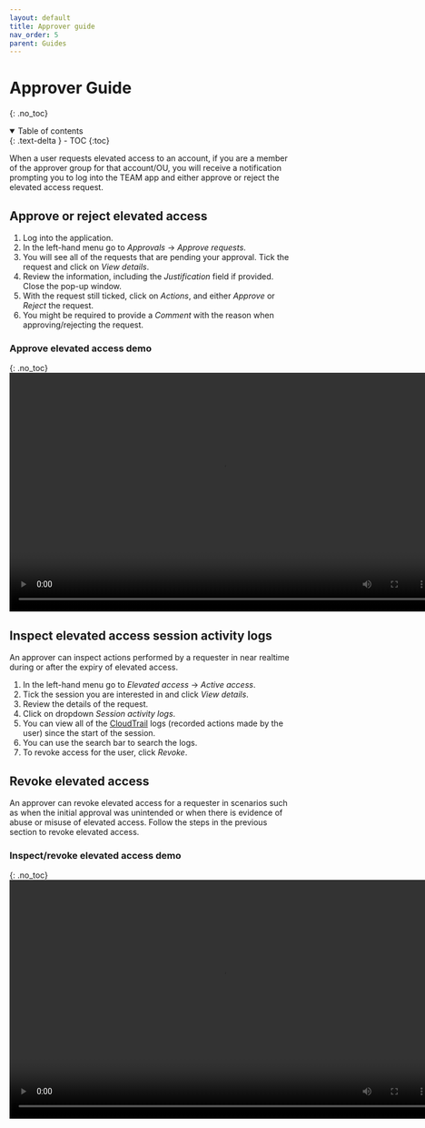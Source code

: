 ```yaml
---
layout: default
title: Approver guide
nav_order: 5
parent: Guides
---
```


# Approver Guide
{: .no_toc}
<details open markdown="block">
  <summary>
    Table of contents
  </summary>
  {: .text-delta }
- TOC
{:toc}
</details>

When a user requests elevated access to an account, if you are a member of the approver group for that account/OU, you will receive a notification prompting you to log into the TEAM app and either approve or reject the elevated access request.
## Approve or reject elevated access
1. Log into the application.
2. In the left-hand menu go to *Approvals* &rarr; *Approve requests*.
3. You will see all of the requests that are pending your approval. Tick the request and click on *View details*.
4. Review the information, including the *Justification* field if provided. Close the pop-up window.
5. With the request still ticked, click on *Actions*, and either *Approve* or *Reject* the request.
6. You might be required to provide a *Comment* with the reason when approving/rejecting the request.

### Approve elevated access demo
{: .no_toc}
<video width="750" height="420" frameborder="0" allowfullscreen controls>
<source src="https://d3f99z5n3ls8r1.cloudfront.net/videos/approver_guides/approve_request.mov">
</video>


## Inspect elevated access session activity logs
An approver can inspect actions performed by a requester in near realtime during or after the expiry of elevated access.
  1. In the left-hand menu go to *Elevated access* &rarr; *Active access*.
  2. Tick the session you are interested in and click *View details*.
  3. Review the details of the request.
  4. Click on dropdown *Session activity logs*.
  5. You can view all of the [CloudTrail](https://docs.aws.amazon.com/awscloudtrail/latest/userguide/cloudtrail-user-guide.html) logs (recorded actions made by the user) since the start of the session.
  6. You can use the search bar to search the logs.
  7. To revoke access for the user, click *Revoke*.

## Revoke elevated access
An approver can revoke elevated access for a requester in scenarios such as when the initial approval was unintended or when there is evidence of abuse or misuse of elevated access.
Follow the steps in the previous section to revoke elevated access.

### Inspect/revoke elevated access demo
{: .no_toc}
<video width="750" height="420" frameborder="0" allowfullscreen controls>
<source src="https://d3f99z5n3ls8r1.cloudfront.net/videos/approver_guides/approver_revoke.mov">
</video>